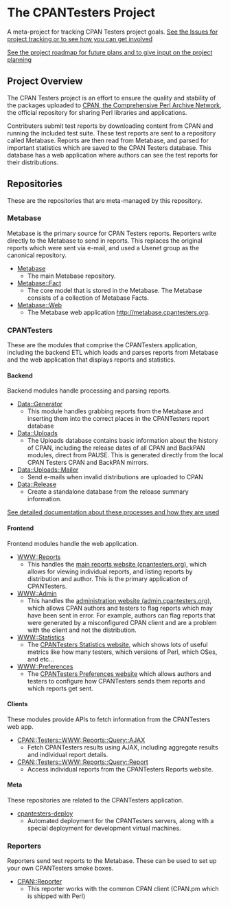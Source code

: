 
# The CPANTesters Project

A meta-project for tracking CPAN Testers project goals. [See the Issues
for project tracking or to see how you can get
involved](https://github.com/cpan-testers/cpantesters-project/issues)

[See the project roadmap for future plans and to give input on the
project planning](https://github.com/cpan-testers/cpantesters-project/tree/master/ROADMAP.md)

## Project Overview

The CPAN Testers project is an effort to ensure the quality and
stability of the packages uploaded to [CPAN, the Comprehensive Perl
Archive Network](http://www.cpan.org), the official repository for
sharing Perl libraries and applications.

Contributers submit test reports by downloading content from CPAN and
running the included test suite. These test reports are sent to
a repository called Metabase. Reports are then read from Metabase, and
parsed for important statistics which are saved to the CPAN Testers
database. This database has a web application where authors can see the
test reports for their distributions.

## Repositories

These are the repositories that are meta-managed by this repository.

### Metabase

Metabase is the primary source for CPAN Testers reports. Reporters write
directly to the Metabase to send in reports. This replaces the original
reports which were sent via e-mail, and used a Usenet group as the
canonical repository.

* [Metabase](https://github.com/rjbs/metabase)
    * The main Metabase repository.
* [Metabase::Fact](https://github.com/dagolden/Metabase-Fact)
    * The core model that is stored in the Metabase. The Metabase
      consists of a collection of Metabase Facts.
* [Metabase::Web](https://github.com/dagolden/metabase-web)
    * The Metabase web application <http://metabase.cpantesters.org>.

### CPANTesters

These are the modules that comprise the CPANTesters application,
including the backend ETL which loads and parses reports from Metabase
and the web application that displays reports and statistics.

#### Backend

Backend modules handle processing and parsing reports.

* [Data::Generator](https://github.com/barbie/cpan-testers-data-generator)
    * This module handles grabbing reports from the Metabase and inserting
      them into the correct places in the CPANTesters report database
* [Data::Uploads](https://github.com/barbie/cpan-testers-data-uploads)
    * The Uploads database contains basic information about the history
      of CPAN, including the release dates of all CPAN and BackPAN
      modules, direct from PAUSE. This is generated directly from the
      local CPAN Testers CPAN and BackPAN mirrors.
* [Data::Uploads::Mailer](https://github.com/barbie/cpan-testers-data-uploads-mailer)
    * Send e-mails when invalid distributions are uploaded to CPAN
* [Data::Release](https://github.com/barbie/CPAN-Testers-Data-Release)
    * Create a standalone database from the release summary information.

[See detailed documentation about these processes and how they are
used](https://github.com/cpan-testers/cpantesters-project/tree/master/BACKEND.md)

#### Frontend

Frontend modules handle the web application.

* [WWW::Reports](https://github.com/barbie/cpan-testers-www-reports)
  * This handles the [main reports website
    (cpantesters.org)](http://cpantesters.org), which allows for viewing
    individual reports, and listing reports by distribution and author.
    This is the primary application of CPANTesters.
* [WWW::Admin](https://github.com/barbie/cpan-testers-www-admin)
  * This handles the [administration website
    (admin.cpantesters.org)](http://admin.cpantesters.org), which allows
    CPAN authors and testers to flag reports which may have been sent in
    error. For example, authors can flag reports that were generated by
    a misconfigured CPAN client and are a problem with the client and
    not the distribution.
* [WWW::Statistics](https://github.com/barbie/cpan-testers-www-statistics)
    * The [CPANTesters Statistics
      website](https://github.com/barbie/cpan-testers-www-statistics),
      which shows lots of useful metrics like how many testers, which
      versions of Perl, which OSes, and etc...
* [WWW::Preferences](https://github.com/barbie/cpan-testers-www-preferences)
    * The [CPANTesters Preferences
      website](https://prefs.cpantesters.org/) which allows authors and
      testers to configure how CPANTesters sends them reports and which
      reports get sent.

#### Clients

These modules provide APIs to fetch information from the CPANTesters web
app.

* [CPAN::Testers::WWW::Reports::Query::AJAX](https://metacpan.org/pod/CPAN::Testers::WWW::Reports::Query::AJAX)
    * Fetch CPANTesters results using AJAX, including aggregate results
      and individual report details.
* [CPAN::Testers::WWW::Reports::Query::Report](https://github.com/barbie/cpan-testers-www-reports-query-report)
    * Access individual reports from the CPANTesters Reports website.

#### Meta

These repositories are related to the CPANTesters application.

* [cpantesters-deploy](http://github.com/cpan-testers/cpantesters-deploy)
    * Automated deployment for the CPANTesters servers, along with
      a special deployment for development virtual machines.

### Reporters

Reporters send test reports to the Metabase. These can be used to set up
your own CPANTesters smoke boxes.

* [CPAN::Reporter](https://github.com/cpan-testers/CPAN-Reporter)
    * This reporter works with the common CPAN client (CPAN.pm which is
      shipped with Perl)

